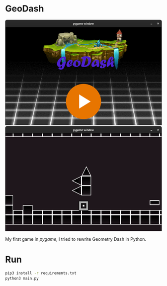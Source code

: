 # GeoDash
![Menu](https://github.com/Yarosvet/GeoDash/raw/master/screenshot2.png)
![Level1](https://github.com/Yarosvet/GeoDash/raw/master/screenshot1.png)

My first game in *pygame*, I tried to rewrite Geometry Dash in Python.
# Run
```bash
pip3 install -r requirements.txt
python3 main.py
```
